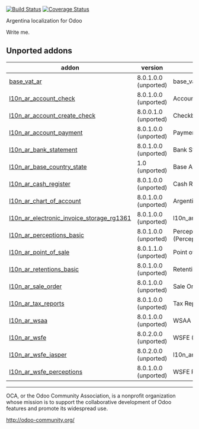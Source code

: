 [![Build Status](https://travis-ci.org/OCA/l10n-argentina.svg?branch=10.0)](https://travis-ci.org/OCA/l10n-argentina)
[![Coverage Status](https://coveralls.io/repos/OCA/l10n-argentina/badge.png?branch=10.0)](https://coveralls.io/r/OCA/l10n-argentina?branch=10.0)

Argentina localization for Odoo

Write me. 

[//]: # (addons)
Unported addons
---------------
addon | version | summary
--- | --- | ---
[base_vat_ar](base_vat_ar/) | 8.0.1.0.0 (unported) | base_vat_ar
[l10n_ar_account_check](l10n_ar_account_check/) | 8.0.1.0.0 (unported) | Account Checks
[l10n_ar_account_create_check](l10n_ar_account_create_check/) | 8.0.0.1.0 (unported) | Checkbook Management
[l10n_ar_account_payment](l10n_ar_account_payment/) | 8.0.1.0.0 (unported) | Payments for ARGENTINA
[l10n_ar_bank_statement](l10n_ar_bank_statement/) | 8.0.1.0.0 (unported) | Bank Statements
[l10n_ar_base_country_state](l10n_ar_base_country_state/) | 1.0 (unported) | Base Argentina's States (aka Provinces)
[l10n_ar_cash_register](l10n_ar_cash_register/) | 8.0.1.0.0 (unported) | Cash Register
[l10n_ar_chart_of_account](l10n_ar_chart_of_account/) | 8.0.1.0.0 (unported) | Argentina - Chart of Account
[l10n_ar_electronic_invoice_storage_rg1361](l10n_ar_electronic_invoice_storage_rg1361/) | 8.0.1.0.0 (unported) | l10n_ar_electronic_invoice_storage_rg1361
[l10n_ar_perceptions_basic](l10n_ar_perceptions_basic/) | 8.0.1.0.0 (unported) | Perceptions for ARGENTINA (Percepciones) - Basic Module
[l10n_ar_point_of_sale](l10n_ar_point_of_sale/) | 8.0.1.1.0 (unported) | Point of Sale ARGENTINA
[l10n_ar_retentions_basic](l10n_ar_retentions_basic/) | 8.0.1.0.0 (unported) | Retentions for ARGENTINA (Retenciones)
[l10n_ar_sale_order](l10n_ar_sale_order/) | 8.0.1.0.0 (unported) | Sale Order interactive
[l10n_ar_tax_reports](l10n_ar_tax_reports/) | 8.0.1.0.0 (unported) | Tax Reports for Argentina
[l10n_ar_wsaa](l10n_ar_wsaa/) | 8.0.1.0.0 (unported) | WSAA
[l10n_ar_wsfe](l10n_ar_wsfe/) | 8.0.2.0.0 (unported) | WSFE (Factura Electronica)
[l10n_ar_wsfe_jasper](l10n_ar_wsfe_jasper/) | 8.0.2.0.0 (unported) | l10n_ar_wsfe_jasper
[l10n_ar_wsfe_perceptions](l10n_ar_wsfe_perceptions/) | 8.0.1.0.0 (unported) | WSFE Perceptions

[//]: # (end addons)

----

OCA, or the Odoo Community Association, is a nonprofit organization whose 
mission is to support the collaborative development of Odoo features and 
promote its widespread use.

http://odoo-community.org/

